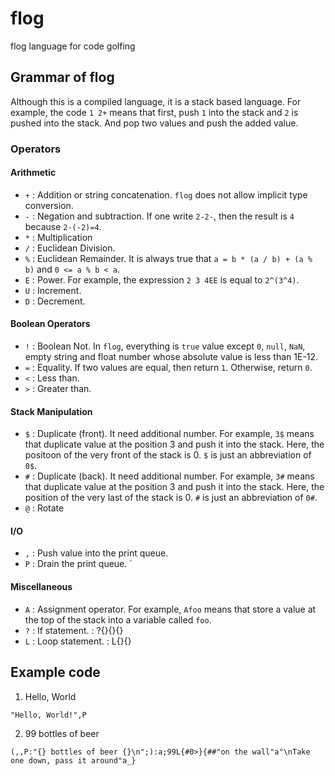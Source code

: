 # flog
flog language for code golfing

## Grammar of flog
Although this is a compiled language, it is a stack based language. For example, the code `1 2+`
means that first, push `1` into the stack and `2` is pushed into the stack. And pop two values and
push the added value.

### Operators
#### Arithmetic
- `+` : Addition or string concatenation. `flog` does not allow implicit type conversion.
- `-` : Negation and subtraction. If one write `2-2-`, then the result is `4` because `2-(-2)=4`.
- `*` : Multiplication
- `/` : Euclidean Division.
- `%` : Euclidean Remainder. It is always true that `a = b * (a / b) + (a % b)` and `0 <= a % b < a`.
- `E` : Power. For example, the expression `2 3 4EE` is equal to `2^(3^4)`.
- `U` : Increment.
- `D` : Decrement.

#### Boolean Operators
- `!` : Boolean Not. In `flog`, everything is `true` value except `0`, `null`, `NaN`, empty
  string and float number whose absolute value is less than 1E-12.
- `=` : Equality. If two values are equal, then return `1`. Otherwise, return `0`.
- `<` : Less than.
- `>` : Greater than.

#### Stack Manipulation
- `$` : Duplicate (front). It need additional number. For example, `3$` means that duplicate value
    at the position 3 and push it into the stack. Here, the positoon of the very front of the stack
    is 0. `$` is just an abbreviation of `0$`.
- `#` : Duplicate (back). It need additional number. For example, `3#` means that duplicate value
    at the position 3 and push it into the stack. Here, the position of the very last of the stack
    is 0. `#` is just an abbreviation of `0#`.
- `@` : Rotate

#### I/O
- `,` : Push value into the print queue.
- `P` : Drain the print queue. `

#### Miscellaneous
- `A` : Assignment operator. For example, `Afoo` means that store a value at the top of the stack
    into a variable called `foo`.
- `?` : If statement.    <Grammar>: ?{<conditional>}{<true stmt>}{<false stmt>}
- `L` : Loop statement.  <Grammar>: L{<conditional>}{<loop stmt>}

## Example code
1. Hello, World
```
"Hello, World!",P
```

2. 99 bottles of beer
```
(,,P:"{} bottles of beer {}\n";):a;99L{#0>}{##"on the wall"a"\nTake one down, pass it around"a_}
```
